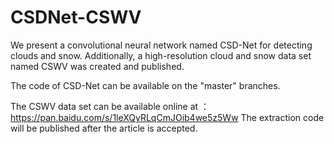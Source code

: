 # CSDNet-CSWV
We present a convolutional neural network named CSD-Net for detecting clouds and snow. Additionally, a high-resolution cloud and snow data set named CSWV was created and published.


The code of CSD-Net can be available on the "master" branches. 


The CSWV data set can be available online at ：https://pan.baidu.com/s/1leXQyRLqCmJOib4we5z5Ww The extraction code will be published after the article is accepted.




